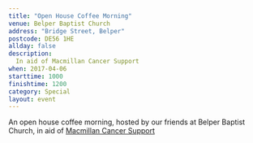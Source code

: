 ```yaml
---
title: "Open House Coffee Morning"
venue: Belper Baptist Church
address: "Bridge Street, Belper"
postcode: DE56 1HE
allday: false
description: 
  In aid of Macmillan Cancer Support
when: 2017-04-06
starttime: 1000
finishtime: 1200
category: Special
layout: event
---
```

An open house coffee morning, hosted by our friends at Belper Baptist Church, in aid of <a href="https://www.macmillan.org.uk/" target="_blank">Macmillan Cancer Support</a>

